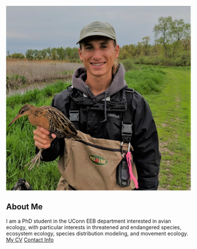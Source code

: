 ![Image of Franco Gigliotti](images/headshot.jpg
"A king rail (Rallus elegans) I captured at a freshwater marsh in Sandusky Bay, Ohio.")
## About Me
I am a PhD student in the UConn EEB department
interested in avian ecology, with particular interests 
in threatened and endangered species, ecosystem ecology, 
species distribution modeling, and movement ecology.
[My CV](pdfs/Franco_Gigliotti_CV_08102020.pdf)
[Contact Info](contact-info.html)
